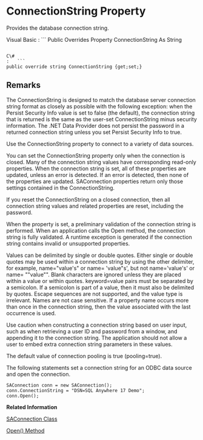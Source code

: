 <!-- loio3c117be26c5f1014a6c1ca3dc1e83446 -->

# ConnectionString Property

Provides the database connection string.



Visual Basic
:   ```
Public Overrides Property ConnectionString As String
```

C\#
:   ```
public override string ConnectionString {get;set;}
```



## Remarks

The ConnectionString is designed to match the database server connection string format as closely as possible with the following exception: when the Persist Security Info value is set to false \(the default\), the connection string that is returned is the same as the user-set ConnectionString minus security information. The .NET Data Provider does not persist the password in a returned connection string unless you set Persist Security Info to true.

Use the ConnectionString property to connect to a variety of data sources.

You can set the ConnectionString property only when the connection is closed. Many of the connection string values have corresponding read-only properties. When the connection string is set, all of these properties are updated, unless an error is detected. If an error is detected, then none of the properties are updated. SAConnection properties return only those settings contained in the ConnectionString.

If you reset the ConnectionString on a closed connection, then all connection string values and related properties are reset, including the password.

When the property is set, a preliminary validation of the connection string is performed. When an application calls the Open method, the connection string is fully validated. A runtime exception is generated if the connection string contains invalid or unsupported properties.

Values can be delimited by single or double quotes. Either single or double quotes may be used within a connection string by using the other delimiter, for example, name="value's" or name= 'value"s', but not name='value's' or name= ""value"". Blank characters are ignored unless they are placed within a value or within quotes. keyword=value pairs must be separated by a semicolon. If a semicolon is part of a value, then it must also be delimited by quotes. Escape sequences are not supported, and the value type is irrelevant. Names are not case sensitive. If a property name occurs more than once in the connection string, then the value associated with the last occurrence is used.

Use caution when constructing a connection string based on user input, such as when retrieving a user ID and password from a window, and appending it to the connection string. The application should not allow a user to embed extra connection string parameters in these values.

The default value of connection pooling is true \(pooling=true\).



The following statements set a connection string for an ODBC data source and open the connection.

```
SAConnection conn = new SAConnection();
conn.ConnectionString = "DSN=SQL Anywhere 17 Demo";
conn.Open();
```

**Related Information**  


[SAConnection Class](saconnection-class-3c126bb.md "Represents a connection to a database.")

[Open\(\) Method](open-method-3c121f1.md "Opens a database connection with the property settings specified by the SAConnection.ConnectionString.")

